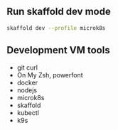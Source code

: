 ## Run skaffold dev mode
```bash
skaffold dev --profile microk8s
```

## Development VM tools
- git curl
- On My Zsh, powerfont
- docker
- nodejs
- microk8s
- skaffold
- kubectl
- k9s